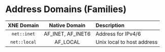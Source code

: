 # Address Domains (Families)

|XNE Domain|Native Domain|Description|
|:--------:|:------:|:-----------|
|```net::inet```| AF_INET, AF_INET6| Address for IPv4/6|
|```net::local```|AF_LOCAL| Unix local to host address|
